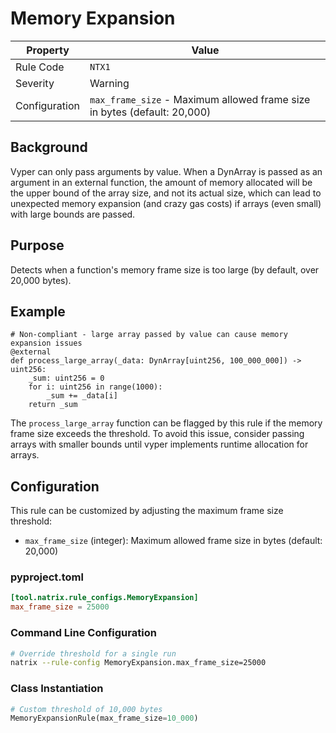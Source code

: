 # Memory Expansion

| Property | Value |
|----------|-------|
| Rule Code | `NTX1` |
| Severity | Warning |
| Configuration | `max_frame_size` - Maximum allowed frame size in bytes (default: 20,000) |

## Background

Vyper can only pass arguments by value. When a DynArray is passed as an argument in an external function, the amount of memory allocated will be the upper bound of the array size, and not its actual size, which can lead to unexpected memory expansion (and crazy gas costs) if arrays (even small) with large bounds are passed.

## Purpose

Detects when a function's memory frame size is too large (by default, over 20,000 bytes).

## Example

```vyper
# Non-compliant - large array passed by value can cause memory expansion issues
@external
def process_large_array(_data: DynArray[uint256, 100_000_000]) -> uint256:
    _sum: uint256 = 0
    for i: uint256 in range(1000):
        _sum += _data[i]
    return _sum
```

The `process_large_array` function can be flagged by this rule if the memory frame size exceeds the threshold. To avoid this issue, consider passing arrays with smaller bounds until vyper implements runtime allocation for arrays.

## Configuration

This rule can be customized by adjusting the maximum frame size threshold:

- `max_frame_size` (integer): Maximum allowed frame size in bytes (default: 20,000)

### pyproject.toml

```toml
[tool.natrix.rule_configs.MemoryExpansion]
max_frame_size = 25000
```

### Command Line Configuration
```bash
# Override threshold for a single run
natrix --rule-config MemoryExpansion.max_frame_size=25000
```

### Class Instantiation
```python
# Custom threshold of 10,000 bytes
MemoryExpansionRule(max_frame_size=10_000)
```
